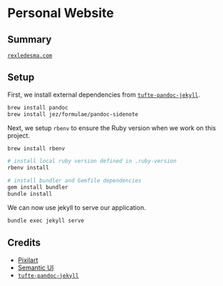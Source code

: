 # Personal Website

## Summary

[`rexledesma.com`](https://rexledesma.com)

## Setup

First, we install external dependencies from
[`tufte-pandoc-jekyll`](https://github.com/jez/tufte-pandoc-jekyll#installation).

```bash
brew install pandoc
brew install jez/formulae/pandoc-sidenote
```

Next, we setup `rbenv` to ensure the Ruby version when we work on this project.

```bash
brew install rbenv

# install local ruby version defined in .ruby-version
rbenv install

# install bundler and Gemfile dependencies
gem install bundler
bundle install
```

We can now use jekyll to serve our application.

```bash
bundle exec jekyll serve
```

## Credits

- [Pixilart](https://www.pixilart.com/)
- [Semantic UI](https://semantic-ui.com)
- [`tufte-pandoc-jekyll`](https://github.com/jez/tufte-pandoc-jekyll)
